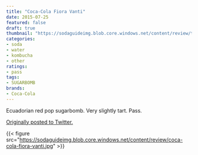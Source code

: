 ```yaml
---
title: "Coca-Cola Fiora Vanti"
date: 2015-07-25
featured: false
draft: true
thumbnail: "https://sodaguideimg.blob.core.windows.net/content/review/thumbs/coca-cola-fiora-vanti.jpg"
categories:
- soda
- water
- kombucha
- other
ratings:
- pass
tags:
- SUGARBOMB
brands:
- Coca-Cola
---
```


Ecuadorian red pop sugarbomb. Very slightly tart. Pass.

[Originally posted to Twitter.](https://twitter.com/Cavorter/status/625086304137523200)

{{< figure src="https://sodaguideimg.blob.core.windows.net/content/review/coca-cola-fiora-vanti.jpg" >}}

